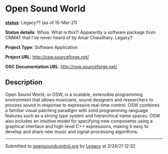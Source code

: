 # Open Sound World

**[status](../implementation-status.html)**: Legacy?? (as of 15-Mar-21)

**Status details**: 
Whoa.  What is this?!  Apparently a software package from CNMAT that I've never heard of by Amar Chaudhary.  Legacy?

**Project Type**: Software Application

**Project URL**: <http://osw.sourceforge.net/>

**OSC Documentation URL**: <http://osw.sourceforge.net/>

## Description

Open Sound World, or OSW, is a scalable, extensible programming environment that allows musicians, sound designers and researchers to process sound in response to expressive real-time control. OSW combines a familiar visual patching paradigm with solid programming-language features such as a strong type system and hierarchical name spaces. OSW also includes an intuitive model for specifying new components using a graphical interface and high-level C++ expressions, making it easy to develop and share new music and signal-processing algorithms.

---
Submitted to [opensoundcontrol.org](https://opensoundcontrol.org) by [Legacy](legacy-site.html) at 2/24/21 12:32

